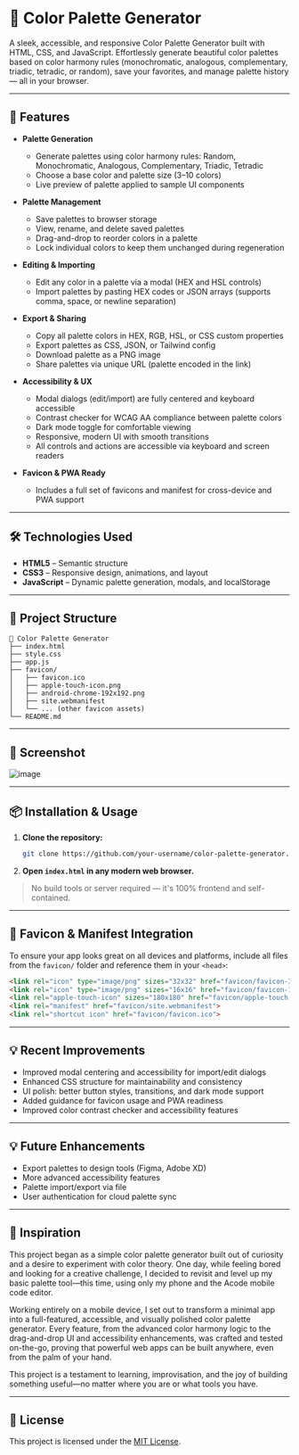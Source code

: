 # 🎨 Color Palette Generator

A sleek, accessible, and responsive Color Palette Generator built with HTML, CSS, and JavaScript. Effortlessly generate beautiful color palettes based on color harmony rules (monochromatic, analogous, complementary, triadic, tetradic, or random), save your favorites, and manage palette history — all in your browser.

---

## 🚀 Features

- **Palette Generation**
  - Generate palettes using color harmony rules: Random, Monochromatic, Analogous, Complementary, Triadic, Tetradic
  - Choose a base color and palette size (3–10 colors)
  - Live preview of palette applied to sample UI components

- **Palette Management**
  - Save palettes to browser storage
  - View, rename, and delete saved palettes
  - Drag-and-drop to reorder colors in a palette
  - Lock individual colors to keep them unchanged during regeneration

- **Editing & Importing**
  - Edit any color in a palette via a modal (HEX and HSL controls)
  - Import palettes by pasting HEX codes or JSON arrays (supports comma, space, or newline separation)

- **Export & Sharing**
  - Copy all palette colors in HEX, RGB, HSL, or CSS custom properties
  - Export palettes as CSS, JSON, or Tailwind config
  - Download palette as a PNG image
  - Share palettes via unique URL (palette encoded in the link)

- **Accessibility & UX**
  - Modal dialogs (edit/import) are fully centered and keyboard accessible
  - Contrast checker for WCAG AA compliance between palette colors
  - Dark mode toggle for comfortable viewing
  - Responsive, modern UI with smooth transitions
  - All controls and actions are accessible via keyboard and screen readers

- **Favicon & PWA Ready**
  - Includes a full set of favicons and manifest for cross-device and PWA support

---

## 🛠️ Technologies Used

- **HTML5** – Semantic structure
- **CSS3** – Responsive design, animations, and layout
- **JavaScript** – Dynamic palette generation, modals, and localStorage

---

## 📂 Project Structure

```
📁 Color Palette Generator
├── index.html
├── style.css
├── app.js
├── favicon/
│   ├── favicon.ico
│   ├── apple-touch-icon.png
│   ├── android-chrome-192x192.png
│   ├── site.webmanifest
│   └── ... (other favicon assets)
└── README.md
```

---

## 📸 Screenshot

![image](https://github.com/user-attachments/assets/f9783992-d88d-49f4-b287-596402bd65b7)

---

## 📦 Installation & Usage

1. **Clone the repository:**
   ```sh
   git clone https://github.com/your-username/color-palette-generator.git
   ```
2. **Open `index.html` in any modern web browser.**

> No build tools or server required — it's 100% frontend and self-contained.

---

## 🧩 Favicon & Manifest Integration

To ensure your app looks great on all devices and platforms, include all files from the `favicon/` folder and reference them in your `<head>`:

```html
<link rel="icon" type="image/png" sizes="32x32" href="favicon/favicon-32x32.png">
<link rel="icon" type="image/png" sizes="16x16" href="favicon/favicon-16x16.png">
<link rel="apple-touch-icon" sizes="180x180" href="favicon/apple-touch-icon.png">
<link rel="manifest" href="favicon/site.webmanifest">
<link rel="shortcut icon" href="favicon/favicon.ico">
```

---

## 💡 Recent Improvements

- Improved modal centering and accessibility for import/edit dialogs
- Enhanced CSS structure for maintainability and consistency
- UI polish: better button styles, transitions, and dark mode support
- Added guidance for favicon usage and PWA readiness
- Improved color contrast checker and accessibility features

---

## 💡 Future Enhancements

- Export palettes to design tools (Figma, Adobe XD)
- More advanced accessibility features
- Palette import/export via file
- User authentication for cloud palette sync

---

## 🧠 Inspiration

This project began as a simple color palette generator built out of curiosity and a desire to experiment with color theory. One day, while feeling bored and looking for a creative challenge, I decided to revisit and level up my basic palette tool—this time, using only my phone and the Acode mobile code editor.

Working entirely on a mobile device, I set out to transform a minimal app into a full-featured, accessible, and visually polished color palette generator. Every feature, from the advanced color harmony logic to the drag-and-drop UI and accessibility enhancements, was crafted and tested on-the-go, proving that powerful web apps can be built anywhere, even from the palm of your hand.

This project is a testament to learning, improvisation, and the joy of building something useful—no matter where you are or what tools you have.

---

## 📃 License

This project is licensed under the [MIT License](LICENSE).
